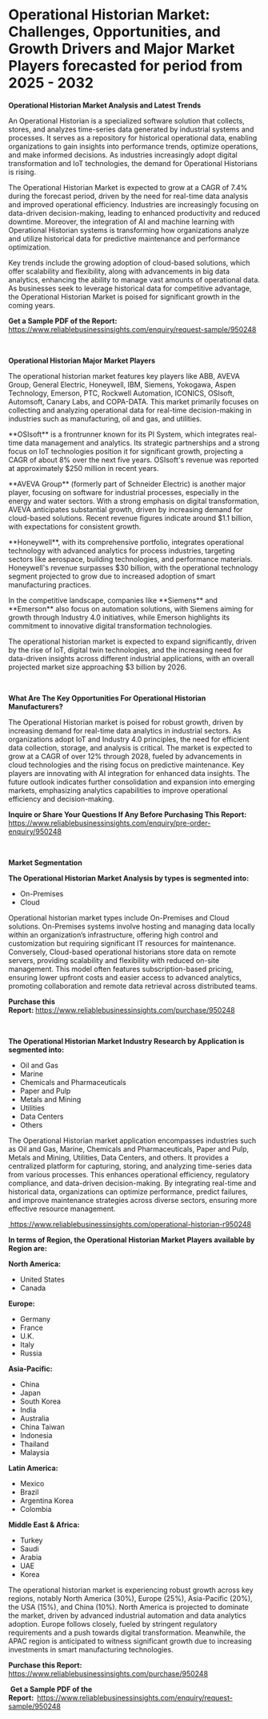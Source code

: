 <p><h1>Operational Historian Market: Challenges, Opportunities, and Growth Drivers and Major Market Players forecasted for period from 2025 - 2032</h1></p><p><strong>Operational Historian Market Analysis and Latest Trends</strong></p>
<p><p>An Operational Historian is a specialized software solution that collects, stores, and analyzes time-series data generated by industrial systems and processes. It serves as a repository for historical operational data, enabling organizations to gain insights into performance trends, optimize operations, and make informed decisions. As industries increasingly adopt digital transformation and IoT technologies, the demand for Operational Historians is rising.</p><p>The Operational Historian Market is expected to grow at a CAGR of 7.4% during the forecast period, driven by the need for real-time data analysis and improved operational efficiency. Industries are increasingly focusing on data-driven decision-making, leading to enhanced productivity and reduced downtime. Moreover, the integration of AI and machine learning with Operational Historian systems is transforming how organizations analyze and utilize historical data for predictive maintenance and performance optimization.</p><p>Key trends include the growing adoption of cloud-based solutions, which offer scalability and flexibility, along with advancements in big data analytics, enhancing the ability to manage vast amounts of operational data. As businesses seek to leverage historical data for competitive advantage, the Operational Historian Market is poised for significant growth in the coming years.</p></p>
<p><strong>Get a Sample PDF of the Report:&nbsp;</strong> <a href="https://www.reliablebusinessinsights.com/enquiry/request-sample/950248?utm_campaign=3344&utm_medium=2&utm_source=Github&utm_content=ia&utm_term=17042025&utm_id=operational-historian">https://www.reliablebusinessinsights.com/enquiry/request-sample/950248</a></p>
<p>&nbsp;</p>
<p><strong>Operational Historian Major Market Players</strong></p>
<p><p>The operational historian market features key players like ABB, AVEVA Group, General Electric, Honeywell, IBM, Siemens, Yokogawa, Aspen Technology, Emerson, PTC, Rockwell Automation, ICONICS, OSIsoft, Automsoft, Canary Labs, and COPA-DATA. This market primarily focuses on collecting and analyzing operational data for real-time decision-making in industries such as manufacturing, oil and gas, and utilities.</p><p>**OSIsoft** is a frontrunner known for its PI System, which integrates real-time data management and analytics. Its strategic partnerships and a strong focus on IoT technologies position it for significant growth, projecting a CAGR of about 8% over the next five years. OSIsoft's revenue was reported at approximately $250 million in recent years.</p><p>**AVEVA Group** (formerly part of Schneider Electric) is another major player, focusing on software for industrial processes, especially in the energy and water sectors. With a strong emphasis on digital transformation, AVEVA anticipates substantial growth, driven by increasing demand for cloud-based solutions. Recent revenue figures indicate around $1.1 billion, with expectations for consistent growth.</p><p>**Honeywell**, with its comprehensive portfolio, integrates operational technology with advanced analytics for process industries, targeting sectors like aerospace, building technologies, and performance materials. Honeywell's revenue surpasses $30 billion, with the operational technology segment projected to grow due to increased adoption of smart manufacturing practices.</p><p>In the competitive landscape, companies like **Siemens** and **Emerson** also focus on automation solutions, with Siemens aiming for growth through Industry 4.0 initiatives, while Emerson highlights its commitment to innovative digital transformation technologies.</p><p>The operational historian market is expected to expand significantly, driven by the rise of IoT, digital twin technologies, and the increasing need for data-driven insights across different industrial applications, with an overall projected market size approaching $3 billion by 2026.</p></p>
<p>&nbsp;</p>
<p><strong>What Are The Key Opportunities For Operational Historian Manufacturers?</strong></p>
<p><p>The Operational Historian market is poised for robust growth, driven by increasing demand for real-time data analytics in industrial sectors. As organizations adopt IoT and Industry 4.0 principles, the need for efficient data collection, storage, and analysis is critical. The market is expected to grow at a CAGR of over 12% through 2028, fueled by advancements in cloud technologies and the rising focus on predictive maintenance. Key players are innovating with AI integration for enhanced data insights. The future outlook indicates further consolidation and expansion into emerging markets, emphasizing analytics capabilities to improve operational efficiency and decision-making.</p></p>
<p><strong>Inquire or Share Your Questions If Any Before Purchasing This Report:</strong> <a href="https://www.reliablebusinessinsights.com/enquiry/pre-order-enquiry/950248?utm_campaign=3344&utm_medium=2&utm_source=Github&utm_content=ia&utm_term=17042025&utm_id=operational-historian">https://www.reliablebusinessinsights.com/enquiry/pre-order-enquiry/950248</a></p>
<p>&nbsp;</p>
<p><strong>Market Segmentation</strong></p>
<p><strong>The Operational Historian Market Analysis by types is segmented into:</strong></p>
<p><ul><li>On-Premises</li><li>Cloud</li></ul></p>
<p><p>Operational historian market types include On-Premises and Cloud solutions. On-Premises systems involve hosting and managing data locally within an organization’s infrastructure, offering high control and customization but requiring significant IT resources for maintenance. Conversely, Cloud-based operational historians store data on remote servers, providing scalability and flexibility with reduced on-site management. This model often features subscription-based pricing, ensuring lower upfront costs and easier access to advanced analytics, promoting collaboration and remote data retrieval across distributed teams.</p></p>
<p><strong>Purchase this Report:&nbsp;</strong><a href="https://www.reliablebusinessinsights.com/purchase/950248?utm_campaign=3344&utm_medium=2&utm_source=Github&utm_content=ia&utm_term=17042025&utm_id=operational-historian">https://www.reliablebusinessinsights.com/purchase/950248</a></p>
<p>&nbsp;</p>
<p><strong>The Operational Historian Market Industry Research by Application is segmented into:</strong></p>
<p><ul><li>Oil and Gas</li><li>Marine</li><li>Chemicals and Pharmaceuticals</li><li>Paper and Pulp</li><li>Metals and Mining</li><li>Utilities</li><li>Data Centers</li><li>Others</li></ul></p>
<p><p>The Operational Historian market application encompasses industries such as Oil and Gas, Marine, Chemicals and Pharmaceuticals, Paper and Pulp, Metals and Mining, Utilities, Data Centers, and others. It provides a centralized platform for capturing, storing, and analyzing time-series data from various processes. This enhances operational efficiency, regulatory compliance, and data-driven decision-making. By integrating real-time and historical data, organizations can optimize performance, predict failures, and improve maintenance strategies across diverse sectors, ensuring more effective resource management.</p></p>
<p><a href="https://www.reliablebusinessinsights.com/operational-historian-r950248?utm_campaign=3344&utm_medium=2&utm_source=Github&utm_content=ia&utm_term=17042025&utm_id=operational-historian">&nbsp;https://www.reliablebusinessinsights.com/operational-historian-r950248</a></p>
<p><strong>In terms of Region, the Operational Historian Market Players available by Region are:</strong></p>
<p>
    <p> <strong> North America: </strong>
        <ul>
            <li>United States</li>
            <li>Canada</li>
        </ul>
        </p> 
    <p> <strong> Europe: </strong>
        <ul>
            <li>Germany</li>
            <li>France</li>
            <li>U.K.</li>
            <li>Italy</li>
            <li>Russia</li>
        </ul>
        </p> 
    <p> <strong> Asia-Pacific: </strong>
        <ul>
            <li>China</li>
            <li>Japan</li>
            <li>South Korea</li>
            <li>India</li>
            <li>Australia</li>
            <li>China Taiwan</li>
            <li>Indonesia</li>
            <li>Thailand</li>
            <li>Malaysia</li>
        </ul>
        </p> 
    <p> <strong> Latin America: </strong>
        <ul>
            <li>Mexico</li>
            <li>Brazil</li>
            <li>Argentina Korea</li>
            <li>Colombia</li>
        </ul>
        </p> 
    <p> <strong> Middle East & Africa: </strong>
        <ul>
            <li>Turkey</li>
            <li>Saudi</li>
            <li>Arabia</li>
            <li>UAE</li>
            <li>Korea</li>
        </ul>
    </p>
    </p>
<p><p>The operational historian market is experiencing robust growth across key regions, notably North America (30%), Europe (25%), Asia-Pacific (20%), the USA (15%), and China (10%). North America is projected to dominate the market, driven by advanced industrial automation and data analytics adoption. Europe follows closely, fueled by stringent regulatory requirements and a push towards digital transformation. Meanwhile, the APAC region is anticipated to witness significant growth due to increasing investments in smart manufacturing technologies.</p></p>
<p><strong>Purchase this Report: </strong><a href="https://www.reliablebusinessinsights.com/purchase/950248?utm_campaign=3344&utm_medium=2&utm_source=Github&utm_content=ia&utm_term=17042025&utm_id=operational-historian">https://www.reliablebusinessinsights.com/purchase/950248</a></p>
<p>&nbsp;<strong>Get a Sample PDF of the Report:&nbsp;&nbsp;</strong><a href="https://www.reliablebusinessinsights.com/enquiry/request-sample/950248?utm_campaign=3344&utm_medium=2&utm_source=Github&utm_content=ia&utm_term=17042025&utm_id=operational-historian">https://www.reliablebusinessinsights.com/enquiry/request-sample/950248</a></p>
<p><strong></strong></p>
<p><p></p><p></p><p></p></p>